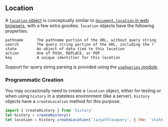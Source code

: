 ## Location

A [`location` object](Terms.md#location) is conceptually similar to [`document.location` in web browsers](https://developer.mozilla.org/en-US/docs/Web/API/Document/location), with a few extra goodies. `location` objects have the following properties:

```
pathname      The pathname portion of the URL, without query string
search        The query string portion of the URL, including the ?
state         An object of data tied to this location
action        One of PUSH, REPLACE, or POP
key           A unique identifier for this location
```

Support for query string parsing is provided using the [`useQueries` module](QuerySupport.md).

### Programmatic Creation

You may occasionally need to create a `location` object, either for testing or when using `history` in a stateless environment (like a server). `history` objects have a `createLocation` method for this purpose.

```js
import { createHistory } from 'history'
let history = createHistory()
let location = history.createLocation('/a/path?a=query', { the: 'state' })
```
